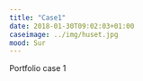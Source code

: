 ```yaml
---
title: "Case1"
date: 2018-01-30T09:02:03+01:00
caseimage: ../img/huset.jpg
mood: Sur
---
```


Portfolio case 1